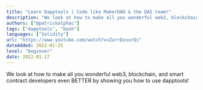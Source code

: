```yaml
---
title: "Learn Dapptools | Code like MakerDAO & the DAI team!"
description: "We look at how to make all you wonderful web3, blockchain, and smart contract developers even BETTER by showing you how to use dapptools!"
authors: ["@patrickalphac"]
tags: ["dapptools", "bash"]
languages: ["Solidity"]
url: "https://www.youtube.com/watch?v=ZurrDzuurQs"
dateAdded: 2022-01-25
level: "beginner"
date: 2022-01-17
---
```


We look at how to make all you wonderful web3, blockchain, and smart contract developers even BETTER by showing you how to use dapptools!
